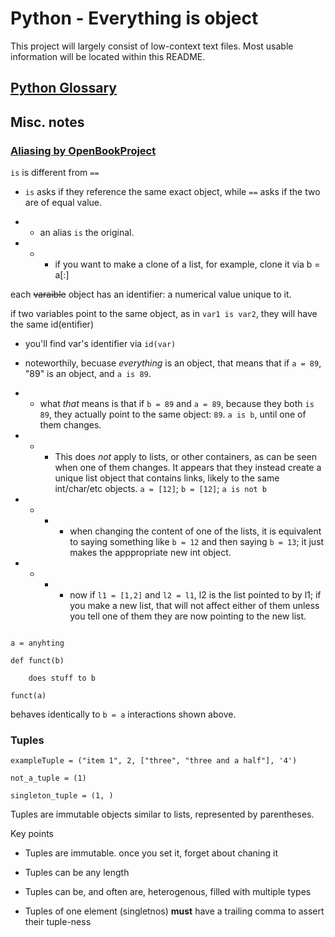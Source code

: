 # Python - Everything is object

This project will largely consist of low-context text files. Most usable information will be located within this README.

## [Python Glossary](http://www.openbookproject.net/thinkcs/python/english2e/ch09.html#aliasing)

## Misc. notes

### [Aliasing by OpenBookProject](http://www.openbookproject.net/thinkcs/python/english2e/ch09.html#aliasing)

`is` is different from `==`

- `is` asks if they reference the same exact object, while `==` asks if the two are of equal value.

 - - an alias `is` the original.

- - - if you want to make a clone of a list, for example, clone it via b = a[:]

each ~~varaible~~ object has an identifier: a numerical value unique to it.

if two variables point to the same object, as in `var1 is var2`, they will have the same id(entifier)

- you'll find var's identifier via `id(var)`

- noteworthily, becuase _everything_ is an object, that means that if `a = 89`, "89" is an object, and `a is 89`.

- - what _that_ means is that if `b = 89` and `a = 89`, because they both `is 89`, they actually point to the same object: `89`. `a is b`, until one of them changes.

- - - This does _not_ apply to lists, or other containers, as can be seen when one of them changes. It appears that they instead create a unique list object that contains links, likely to the same int/char/etc objects. `a = [12]`; `b = [12]`; `a is not b`

- - - - when changing the content of one of the lists, it is equivalent to saying something like `b = 12` and then saying `b = 13`; it just makes the apppropriate new int object.

- - - - now if `l1 = [1,2]` and `l2 = l1`, l2 is the list pointed to by l1; if you make a new list, that will not affect either of them unless you tell one of them they are now pointing to the new list.


```

a = anyhting

def funct(b)

    does stuff to b

funct(a)

```

behaves identically to `b = a` interactions shown above.

### Tuples

`exampleTuple = ("item 1", 2, ["three", "three and a half"], '4')`

`not_a_tuple = (1)`

`singleton_tuple = (1, )`

Tuples are immutable objects similar to lists, represented by parentheses.

Key points

* Tuples are immutable. once you set it, forget about chaning it

* Tuples can be any length

* Tuples can be, and often are, heterogenous, filled with multiple types

* Tuples of one element (singletnos) **must** have a trailing comma to assert their tuple-ness